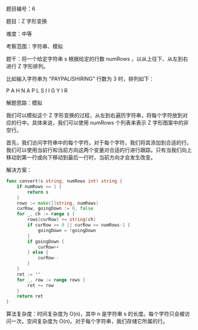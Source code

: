 题目编号：6

题目：Z 字形变换

难度：中等

考察范围：字符串、模拟

题干：将一个给定字符串 s 根据给定的行数 numRows ，以从上往下、从左到右进行 Z 字形排列。

比如输入字符串为 "PAYPALISHIRING" 行数为 3 时，排列如下：

P   A   H   N
A P L S I I G
Y   I   R

解题思路：模拟

我们可以模拟这个 Z 字形变换的过程，从左到右遍历字符串，将每个字符放到对应的行中。具体来说，我们可以使用 numRows 个列表来表示 Z 字形图案中的非空行。

首先，我们访问字符串中的每个字符。对于每个字符，我们将其添加到合适的行。我们可以使用当前行和当前方向这两个变量对合适的行进行跟踪。只有当我们向上移动到第一行或向下移动到最后一行时，当前方向才会发生改变。

解决方案：

```go
func convert(s string, numRows int) string {
    if numRows == 1 {
        return s
    }
    rows := make([]string, numRows)
    curRow, goingDown := 0, false
    for _, ch := range s {
        rows[curRow] += string(ch)
        if curRow == 0 || curRow == numRows-1 {
            goingDown = !goingDown
        }
        if goingDown {
            curRow++
        } else {
            curRow--
        }
    }
    ret := ""
    for _, row := range rows {
        ret += row
    }
    return ret
}
```

算法复杂度：时间复杂度为 O(n)，其中 n 是字符串 s 的长度。每个字符只会被访问一次。空间复杂度为 O(n)。对于每个字符串，我们存储它所属的行。